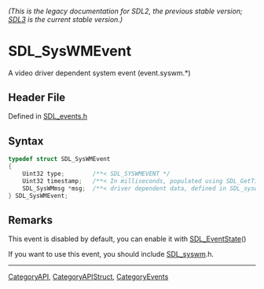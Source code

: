 ###### (This is the legacy documentation for SDL2, the previous stable version; [SDL3](https://wiki.libsdl.org/SDL3/) is the current stable version.)
# SDL_SysWMEvent

A video driver dependent system event (event.syswm.*)

## Header File

Defined in [SDL_events.h](https://github.com/libsdl-org/SDL/blob/SDL2/include/SDL_events.h)

## Syntax

```c
typedef struct SDL_SysWMEvent
{
    Uint32 type;        /**< SDL_SYSWMEVENT */
    Uint32 timestamp;   /**< In milliseconds, populated using SDL_GetTicks() */
    SDL_SysWMmsg *msg;  /**< driver dependent data, defined in SDL_syswm.h */
} SDL_SysWMEvent;
```

## Remarks

This event is disabled by default, you can enable it with
[SDL_EventState](SDL_EventState)()

If you want to use this event, you should include [SDL_syswm](SDL_syswm).h.

----
[CategoryAPI](CategoryAPI), [CategoryAPIStruct](CategoryAPIStruct), [CategoryEvents](CategoryEvents)

